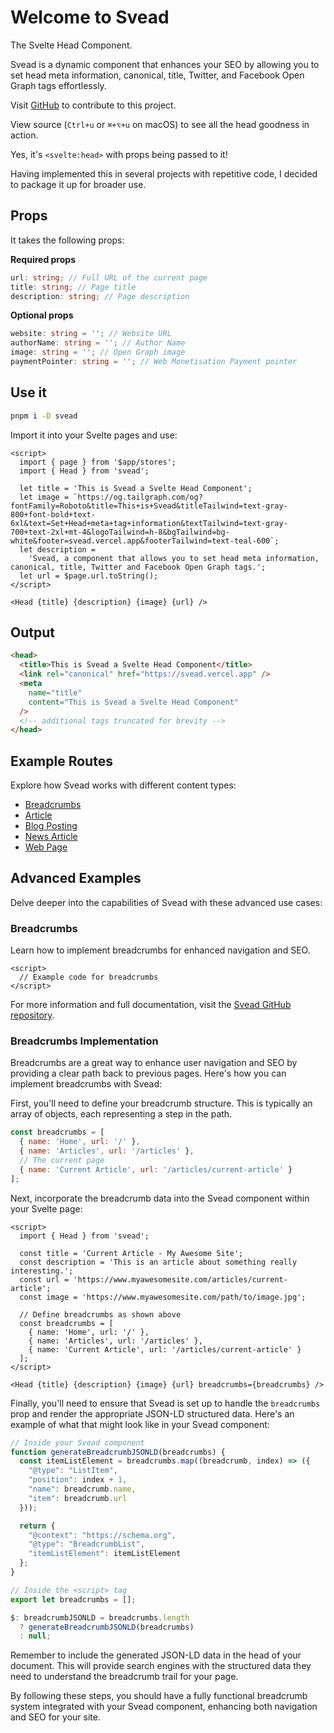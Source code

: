 # Welcome to Svead

The Svelte Head Component.

Svead is a dynamic component that enhances your SEO by allowing you to set head meta information, canonical, title, Twitter, and Facebook Open Graph tags effortlessly.

Visit [GitHub](https://github.com/spences10/svead) to contribute to this project.

View source (`Ctrl+u` or `⌘+⌥+u` on macOS) to see all the head goodness in action.

Yes, it's `<svelte:head>` with props being passed to it!

Having implemented this in several projects with repetitive code, I decided to package it up for broader use.

## Props

It takes the following props:

**Required props**

```ts
url: string; // Full URL of the current page
title: string; // Page title
description: string; // Page description
```

**Optional props**

```ts
website: string = ''; // Website URL
authorName: string = ''; // Author Name
image: string = ''; // Open Graph image
paymentPointer: string = ''; // Web Monetisation Payment pointer
```

## Use it

```bash
pnpm i -D svead
```

Import it into your Svelte pages and use:

```svelte
<script>
  import { page } from '$app/stores';
  import { Head } from 'svead';

  let title = 'This is Svead a Svelte Head Component';
  let image = `https://og.tailgraph.com/og?fontFamily=Roboto&title=This+is+Svead&titleTailwind=text-gray-800+font-bold+text-6xl&text=Set+Head+meta+tag+information&textTailwind=text-gray-700+text-2xl+mt-4&logoTailwind=h-8&bgTailwind=bg-white&footer=svead.vercel.app&footerTailwind=text-teal-600`;
  let description =
    'Svead, a component that allows you to set head meta information, canonical, title, Twitter and Facebook Open Graph tags.';
  let url = $page.url.toString();
</script>

<Head {title} {description} {image} {url} />
```

## Output

```html
<head>
  <title>This is Svead a Svelte Head Component</title>
  <link rel="canonical" href="https://svead.vercel.app" />
  <meta
    name="title"
    content="This is Svead a Svelte Head Component"
  />
  <!-- additional tags truncated for brevity -->
</head>
```

## Example Routes

Explore how Svead works with different content types:

- [Breadcrumbs](/breadcrumbs)
- [Article](/article)
- [Blog Posting](/blog-posting)
- [News Article](/news-article)
- [Web Page](/web-page)

## Advanced Examples

Delve deeper into the capabilities of Svead with these advanced use cases:

### Breadcrumbs

Learn how to implement breadcrumbs for enhanced navigation and SEO.

```svelte
<script>
  // Example code for breadcrumbs
</script>
```

For more information and full documentation, visit the [Svead GitHub repository](https://github.com/spences10/svead).

### Breadcrumbs Implementation

Breadcrumbs are a great way to enhance user navigation and SEO by providing a clear path back to previous pages. Here's how you can implement breadcrumbs with Svead:

First, you'll need to define your breadcrumb structure. This is typically an array of objects, each representing a step in the path.

```javascript
const breadcrumbs = [
  { name: 'Home', url: '/' },
  { name: 'Articles', url: '/articles' },
  // The current page
  { name: 'Current Article', url: '/articles/current-article' }
];
```

Next, incorporate the breadcrumb data into the Svead component within your Svelte page:

```svelte
<script>
  import { Head } from 'svead';

  const title = 'Current Article - My Awesome Site';
  const description = 'This is an article about something really interesting.';
  const url = 'https://www.myawesomesite.com/articles/current-article';
  const image = 'https://www.myawesomesite.com/path/to/image.jpg';

  // Define breadcrumbs as shown above
  const breadcrumbs = [
    { name: 'Home', url: '/' },
    { name: 'Articles', url: '/articles' },
    { name: 'Current Article', url: '/articles/current-article' }
  ];
</script>

<Head {title} {description} {image} {url} breadcrumbs={breadcrumbs} />
```

Finally, you'll need to ensure that Svead is set up to handle the `breadcrumbs` prop and render the appropriate JSON-LD structured data. Here's an example of what that might look like in your Svead component:

```javascript
// Inside your Svead component
function generateBreadcrumbJSONLD(breadcrumbs) {
  const itemListElement = breadcrumbs.map((breadcrumb, index) => ({
    "@type": "ListItem",
    "position": index + 1,
    "name": breadcrumb.name,
    "item": breadcrumb.url
  }));

  return {
    "@context": "https://schema.org",
    "@type": "BreadcrumbList",
    "itemListElement": itemListElement
  };
}

// Inside the <script> tag
export let breadcrumbs = [];

$: breadcrumbJSONLD = breadcrumbs.length
  ? generateBreadcrumbJSONLD(breadcrumbs)
  : null;
```

Remember to include the generated JSON-LD data in the head of your document. This will provide search engines with the structured data they need to understand the breadcrumb trail for your page.

By following these steps, you should have a fully functional breadcrumb system integrated with your Svead component, enhancing both navigation and SEO for your site.
